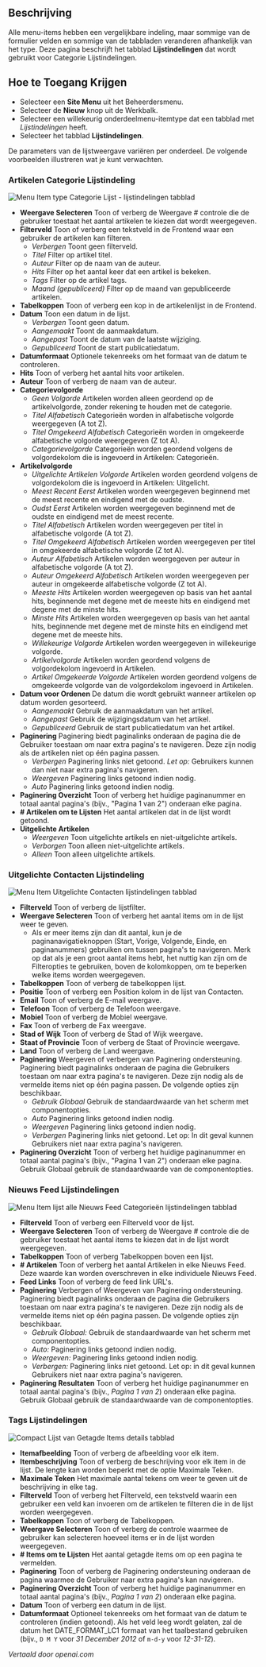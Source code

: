 <!-- Filename: Help6.x:Menu_Item_List_Layouts  / Display title: Menu Item Lijstopmaken -->

## Beschrijving

Alle menu-items hebben een vergelijkbare indeling, maar sommige van de formulier velden en sommige van de tabbladen veranderen afhankelijk van het type. Deze pagina beschrijft het tabblad **Lijstindelingen** dat wordt gebruikt voor Categorie Lijstindelingen.

## Hoe te Toegang Krijgen

* Selecteer een **Site Menu** uit het Beheerdersmenu.
* Selecteer de **Nieuw** knop uit de Werkbalk.
* Selecteer een willekeurig onderdeelmenu-itemtype dat een tabblad met *Lijstindelingen* heeft.
* Selecteer het tabblad **Lijstindelingen**.

De parameters van de lijstweergave variëren per onderdeel. De volgende voorbeelden
illustreren wat je kunt verwachten.

### Artikelen Categorie Lijstindeling

![Menu Item type Categorie Lijst - lijstindelingen tabblad](../../../nl/images/menu-items/articles-category-list-list-layouts-tab.png)

- **Weergave Selecteren** Toon of verberg de Weergave \# controle die de gebruiker
  toestaat het aantal artikelen te kiezen dat wordt weergegeven.
- **Filterveld** Toon of verberg een tekstveld in de Frontend waar een gebruiker
  de artikelen kan filteren.
  - *Verbergen* Toont geen filterveld.
  - *Titel* Filter op artikel titel.
  - *Auteur* Filter op de naam van de auteur.
  - *Hits* Filter op het aantal keer dat een artikel is bekeken.
  - *Tags* Filter op de artikel tags.
  - *Maand (gepubliceerd)* Filter op de maand van gepubliceerde artikelen.
- **Tabelkoppen** Toon of verberg een kop in de artikelenlijst in de
  Frontend.
- **Datum** Toon een datum in de lijst.
  - *Verbergen* Toont geen datum.
  - *Aangemaakt* Toont de aanmaakdatum.
  - *Aangepast* Toont de datum van de laatste wijziging.
  - *Gepubliceerd* Toont de start publicatiedatum.
- **Datumformaat** Optionele tekenreeks om het formaat van de datum te controleren.
- **Hits** Toon of verberg het aantal hits voor artikelen.
- **Auteur** Toon of verberg de naam van de auteur.
- **Categorievolgorde**
  - *Geen Volgorde* Artikelen worden alleen geordend op de artikelvolgorde, zonder
    rekening te houden met de categorie.
  - *Titel Alfabetisch* Categorieën worden in alfabetische volgorde weergegeven
    (A tot Z).
  - *Titel Omgekeerd Alfabetisch* Categorieën worden in omgekeerde
    alfabetische volgorde weergegeven (Z tot A).
  - *Categorievolgorde* Categorieën worden geordend volgens de volgordekolom
    die is ingevoerd in Artikelen: Categorieën.
- **Artikelvolgorde**
  - *Uitgelichte Artikelen Volgorde* Artikelen worden geordend volgens de volgordekolom
    die is ingevoerd in Artikelen: Uitgelicht.
  - *Meest Recent Eerst* Artikelen worden weergegeven beginnend met de meest
    recente en eindigend met de oudste.
  - *Oudst Eerst* Artikelen worden weergegeven beginnend met de oudste en
    eindigend met de meest recente.
  - *Titel Alfabetisch* Artikelen worden weergegeven per titel in alfabetische
    volgorde (A tot Z).
  - *Titel Omgekeerd Alfabetisch* Artikelen worden weergegeven per titel in
    omgekeerde alfabetische volgorde (Z tot A).
  - *Auteur Alfabetisch* Artikelen worden weergegeven per auteur in
    alfabetische volgorde (A tot Z).
  - *Auteur Omgekeerd Alfabetisch* Artikelen worden weergegeven per auteur in
    omgekeerde alfabetische volgorde (Z tot A).
  - *Meeste Hits* Artikelen worden weergegeven op basis van het aantal hits,
    beginnende met degene met de meeste hits en eindigend met degene met de
    minste hits.
  - *Minste Hits* Artikelen worden weergegeven op basis van het aantal hits,
    beginnende met degene met de minste hits en eindigend met degene met de
    meeste hits.
  - *Willekeurige Volgorde* Artikelen worden weergegeven in willekeurige volgorde.
  - *Artikelvolgorde* Artikelen worden geordend volgens de volgordekolom
    ingevoerd in Artikelen.
  - *Artikel Omgekeerde Volgorde* Artikelen worden geordend volgens de omgekeerde
    volgorde van de volgordekolom ingevoerd in Artikelen.
- **Datum voor Ordenen** De datum die wordt gebruikt wanneer artikelen op datum worden gesorteerd.
  - *Aangemaakt* Gebruik de aanmaakdatum van het artikel.
  - *Aangepast* Gebruik de wijzigingsdatum van het artikel.
  - *Gepubliceerd* Gebruik de start publicatiedatum van het artikel.
- **Paginering** Paginering biedt paginalinks onderaan de
  pagina die de Gebruiker toestaan om naar extra pagina's te navigeren. Deze zijn nodig
  als de artikelen niet op één pagina passen.
  - *Verbergen* Paginering links niet getoond. *Let op:* Gebruikers kunnen dan niet
    naar extra pagina's navigeren.
  - *Weergeven* Paginering links getoond indien nodig.
  - *Auto* Paginering links getoond indien nodig.
- **Paginering Overzicht** Toon of verberg het huidige paginanummer en totaal aantal pagina's
  (bijv., "Pagina 1 van 2") onderaan elke pagina.
- **\# Artikelen om te Lijsten** Het aantal artikelen dat in de lijst wordt getoond.
- **Uitgelichte Artikelen**
  - *Weergeven* Toon uitgelichte artikels en niet-uitgelichte artikels.
  - *Verborgen* Toon alleen niet-uitgelichte artikels.
  - *Alleen* Toon alleen uitgelichte artikels.

### Uitgelichte Contacten Lijstindeling

![Menu Item Uitgelichte Contacten lijstindelingen tabblad](../../../nl/images/menu-items/contacts-featured-contacts-list-layouts-tab.png)

- **Filterveld** Toon of verberg de lijstfilter.
- **Weergave Selecteren** Toon of verberg het aantal items om in de lijst weer te geven.
  - Als er meer items zijn dan dit aantal, kun je de paginanavigatieknoppen (Start, Vorige, Volgende, Einde, en paginanummers) gebruiken om tussen pagina's te navigeren. Merk op dat als je een groot aantal items hebt, het nuttig kan zijn om de Filteropties te gebruiken, boven de kolomkoppen, om te beperken welke items worden weergegeven.
- **Tabelkoppen** Toon of verberg de tabelkoppen lijst.
- **Positie** Toon of verberg een Position kolom in de lijst van Contacten.
- **Email** Toon of verberg de E-mail weergave.
- **Telefoon** Toon of verberg de Telefoon weergave.
- **Mobiel** Toon of verberg de Mobiel weergave.
- **Fax** Toon of verberg de Fax weergave.
- **Stad of Wijk** Toon of verberg de Stad of Wijk weergave.
- **Staat of Provincie** Toon of verberg de Staat of Provincie weergave.
- **Land** Toon of verberg de Land weergave.
- **Paginering** Weergeven of verbergen van Paginering ondersteuning. Paginering biedt
  paginalinks onderaan de pagina die Gebruikers toestaan om naar extra pagina's te navigeren. Deze zijn nodig als de vermelde items niet op één pagina passen.
  De volgende opties zijn beschikbaar.
  - *Gebruik Globaal* Gebruik de standaardwaarde van het scherm met componentopties.
  - *Auto* Paginering links getoond indien nodig.
  - *Weergeven* Paginering links getoond indien nodig.
  - *Verbergen* Paginering links niet getoond. Let op: In dit geval kunnen Gebruikers niet
    naar extra pagina's navigeren.
- **Paginering Overzicht** Toon of verberg het huidige paginanummer en totaal
  aantal pagina's (bijv., "Pagina 1 van 2") onderaan elke pagina. Gebruik Globaal
  gebruik de standaardwaarde van de componentopties.

### Nieuws Feed Lijstindelingen

![Menu Item lijst alle Nieuws Feed Categorieën lijstindelingen tabblad](../../../nl/images/menu-items/news-feeds-list-all-categories-tree-list-layouts-tab.png)

- **Filterveld** Toon of verberg een Filterveld voor de lijst.
- **Weergave Selecteren** Toon of verberg de Weergave \# controle die de gebruiker
  toestaat het aantal items te kiezen dat in de lijst wordt weergegeven.
- **Tabelkoppen** Toon of verberg Tabelkoppen boven een lijst.
- **\# Artikelen** Toon of verberg het aantal Artikelen in elke Nieuws Feed. Deze
  waarde kan worden overschreven in elke individuele Nieuws Feed.
- **Feed Links** Toon of verberg de feed link URL's.
- **Paginering** Verbergen of Weergeven van Paginering ondersteuning. Paginering biedt
  paginalinks onderaan de pagina die Gebruikers toestaan om naar extra pagina's te navigeren. Deze zijn nodig als de vermelde items niet op één pagina passen.
  De volgende opties zijn beschikbaar.
  - *Gebruik Globaal:* Gebruik de standaardwaarde van het scherm met componentopties.
  - *Auto:* Paginering links getoond indien nodig.
  - *Weergeven:* Paginering links getoond indien nodig.
  - *Verbergen:* Paginering links niet getoond. Let op: in dit geval kunnen Gebruikers niet
    naar extra pagina's navigeren.
- **Paginering Resultaten** Toon of verberg het huidige paginanummer en totaal aantal
  pagina's (bijv., *Pagina 1 van 2*) onderaan elke pagina. Gebruik Globaal
  gebruik de standaardwaarde van de componentopties.

### Tags Lijstindelingen

![Compact Lijst van Getagde Items details tabblad](../../../nl/images/menu-items/tags-compact-list-of-tagged-items-list-layouts-tab.png)

- **Itemafbeelding** Toon of verberg de afbeelding voor elk item.
- **Itembeschrijving** Toon of verberg de beschrijving voor elk item in de lijst.
  De lengte kan worden beperkt met de optie Maximale Teken.
- **Maximale Teken** Het maximale aantal tekens om weer te geven
  uit de beschrijving in elke tag.
- **Filterveld** Toon of verberg het Filterveld, een tekstveld waarin een gebruiker
  een veld kan invoeren om de artikelen te filteren die in de lijst worden weergegeven.
- **Tabelkoppen** Toon of verberg de Tabelkoppen.
- **Weergave Selecteren** Toon of verberg de controle waarmee de gebruiker kan selecteren
  hoeveel items er in de lijst worden weergegeven.
- **\# Items om te Lijsten** Het aantal getagde items om op een pagina te vermelden.
- **Paginering** Toon of verberg de Paginering ondersteuning onderaan de pagina
  waarmee de Gebruiker naar extra pagina's kan navigeren.
- **Paginering Overzicht** Toon of verberg het huidige paginanummer en totaal
  aantal pagina's (bijv., *Pagina 1 van 2*) onderaan elke pagina.
- **Datum** Toon of verberg een datum in de lijst.
- **Datumformaat** Optioneel tekenreeks om het formaat van de datum te controleren
  (indien getoond). Als het veld leeg wordt gelaten, zal de datum het DATE_FORMAT_LC1
  formaat van het taalbestand gebruiken (bijv., `D M Y` voor *31 December 2012* of `m-d-y` voor *12-31-12*).

*Vertaald door openai.com*
